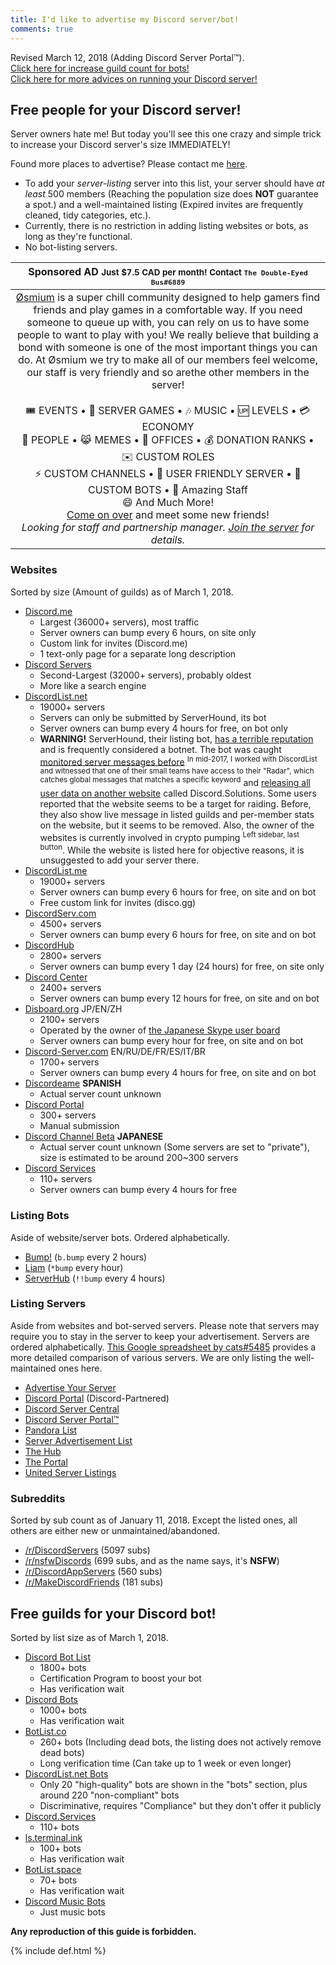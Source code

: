 ```yaml
---
title: I'd like to advertise my Discord server/bot!
comments: true
---
```


<meta name="og:title" content="I'd like to advertise my Discord server/bot!">
<meta name="og:description" content="Need people for your Discord server? Need guilds for your Discord bots? This guide introduces various ways to achieve your goal!">

Revised March 12, 2018 (Adding Discord Server Portal™).<br />[Click here for increase guild count for bots!](#free-guilds-for-your-discord-bot)<br />[Click here for more advices on running your Discord server!](./discord-server-guide)
## Free people for your Discord server!

Server owners hate me! But today you'll see this one crazy and simple trick to increase your Discord server's size IMMEDIATELY!

Found more places to advertise? Please contact me [here](https://discord.gg/013MqTM1p1qm52VcZ).

* To add your *server-listing* server into this list, your server should have *at least* 500 members (Reaching the population size does **NOT** guarantee a spot.) and a well-maintained listing (Expired invites are frequently cleaned, tidy categories, etc.).
* Currently, there is no restriction in adding listing websites or bots, as long as they're functional.
* No bot-listing servers.

| Sponsored AD <small>Just $7.5 CAD per month! Contact <code>The Double-Eyed Bus#6889</code></small> |
| :------: |
| <!-- <b>PREMIUM AD SPACE with 150 views per day!</b><br />Just $7.5 CAD per month!<br />Pay <a href="./donate">here</a> (And <a href="http://discord.gg/013MqTM1p1qm52VcZ">contact me</a>) --><a href="https://discord.gg/A4Wshdh">Øsmium</a> is a super chill community designed to help gamers find friends and play games in a comfortable way. If you need someone to queue up with, you can rely on us to have some people to want to play with you! We really believe that building a bond with someone is one of the most important things you can do. At Øsmium we try to make all of our members feel welcome, our staff is very friendly and so arethe other members in the server!<br /><br />🎟 EVENTS • 🎳 SERVER GAMES • 🎶 MUSIC • 🆙 LEVELS • 💳 ECONOMY<br />👥 PEOPLE • 😹 MEMES • 💼 OFFICES • 💰 DONATION RANKS • ✉️ CUSTOM ROLES<br />⚡️ CUSTOM CHANNELS • 🎱 USER FRIENDLY SERVER • 🎉 CUSTOM BOTS • 💼 Amazing Staff<br />😄 And Much More!<br /><a href="https://discord.gg/A4Wshdh">Come on over</a> and meet some new friends!<br /><i>Looking for staff and partnership manager. <a href="https://discord.gg/A4Wshdh">Join the server</a> for details.</i> |
  
### Websites
Sorted by size (Amount of guilds) as of March 1, 2018.

* [Discord.me](http://discord.me)
  * Largest (36000+ servers), most traffic
  * Server owners can bump every 6 hours, on site only
  * Custom link for invites (Discord.me)
  * 1 text-only page for a separate long description
* [Discord Servers](http://discservs.co)
  * Second-Largest (32000+ servers), probably oldest
  * More like a search engine
* [DiscordList.net](http://discordlist.net)
  * 19000+ servers
  * Servers can only be submitted by ServerHound, its bot 
  * Server owners can bump every 4 hours for free, on bot only
  * **WARNING!** ServerHound, their listing bot, [has a terrible reputation](https://www.reddit.com/search?q=serverhound) and is frequently considered a botnet. The bot was caught [monitored server messages before](https://www.reddit.com/r/discordapp/comments/5sz8qo/does_serverhound_secretly_log_your_servers_chat/) <sup>In mid-2017, I worked with DiscordList and witnessed that one of their small teams have access to their "Radar", which catches global messages that matches a specific keyword</sup> and [releasing all user data on another website](https://www.reddit.com/r/discordapp/comments/79e79e/serverhound_website_taken_down/) called Discord.Solutions. Some users reported that the website seems to be a target for raiding. Before, they also show live message in listed guilds and per-member stats on the website, but it seems to be removed. Also, the owner of the websites is currently involved in crypto pumping <sup>Left sidebar, last button</sup>. While the website is listed here for objective reasons, it is unsuggested to add your server there.
* [DiscordList.me](http://discordlist.me)
  * 19000+ servers
  * Server owners can bump every 6 hours for free, on site and on bot
  * Free custom link for invites (disco.gg)
* [DiscordServ.com](http://discordserv.com)
  * 4500+ servers
  * Server owners can bump every 6 hours for free, on site and on bot
* [DiscordHub](https://discordhub.com/servers/list)
  * 2800+ servers
  * Server owners can bump every 1 day (24 hours) for free, on site only
* [Discord Center](https://discord.center/?a=cod4xXUltltp)
  * 2400+ servers
  * Server owners can bump every 12 hours for free, on site and on bot
* [Disboard.org](http://disboard.org) JP/EN/ZH
  * 2100+ servers
  * Operated by the owner of [the Japanese Skype user board](http://skypech.com)
  * Server owners can bump every hour for free, on site and on bot
* [Discord-Server.com](http://discord-server.com) EN/RU/DE/FR/ES/IT/BR
  * 1700+ servers
  * Server owners can bump every 4 hours for free, on site and on bot
* [Discordeame](http://discordea.net) **SPANISH**
  * Actual server count unknown
* [Discord Portal](http://www.discordportal.com/)
  * 300+ servers
  * Manual submission
* [Discord Channel Beta](http://discha.net/server) **JAPANESE**
  * Actual server count unknown (Some servers are set to "private"), size is estimated to be around 200~300 servers
* [Discord Services](http://discord.services)
  * 110+ servers
  * Server owners can bump every 4 hours for free

### Listing Bots
Aside of website/server bots. Ordered alphabetically.

* [Bump!](https://discordapp.com/oauth2/authorize?client_id=354107917508673547&scope=bot&permissions=1341643969) (`b.bump` every 2 hours)
* [Liam](https://liam.advertise.racing/) (`*bump` every hour)
* [ServerHub](https://discordapp.com/oauth2/authorize?client_id=277420177283481601&scope=bot&permissions=351297) (`!!bump` every 4 hours)

### Listing Servers
Aside from websites and bot-served servers. Please note that servers may require you to stay in the server to keep your advertisement. Servers are ordered alphabetically. [This Google spreadsheet by cats#5485](https://docs.google.com/spreadsheets/d/1Ia8VYVrnggQR1Kvb982DzbjZMXjqqrtETPVE9ri7Jag/edit#gid=0) provides a more detailed comparison of various servers. We are only listing the well-maintained ones here.

* [Advertise Your Server](https://discord.gg/RrjdrGQ)
* [Discord Portal](https://discord.gg/KmZETQW) (Discord-Partnered)
* [Discord Server Central](http://discord.gg/PrzjCjG)
* [Discord Server Portal™](https://discord.gg/DbZd8pg)
* [Pandora List](https://discord.gg/mU9ezQ2)
* [Server Advertisement List](http://discord.gg/Gb9gjd3)
* [The Hub](https://discord.gg/dGUC3F6)
* [The Portal](https://discord.gg/6HtGJ98)
* [United Server Listings](https://discord.gg/HbATpW2)

### Subreddits
Sorted by sub count as of January 11, 2018. Except the listed ones, all others are either new or unmaintained/abandoned.

* [/r/DiscordServers](https://www.reddit.com/r/discordservers/) (5097 subs)
* [/r/nsfwDiscords](https://www.reddit.com/r/nsfwDiscords/) (699 subs, and as the name says, it's **NSFW**)
* [/r/DiscordAppServers](https://www.reddit.com/r/DiscordAppServers/) (560 subs)
* [/r/MakeDiscordFriends](https://www.reddit.com/r/MakeDiscordFriends/) (181 subs)

## Free guilds for your Discord bot!
Sorted by list size as of March 1, 2018.

* [Discord Bot List](https://discordbots.org)
  * 1800+ bots
  * Certification Program to boost your bot
  * Has verification wait
* [Discord Bots](https://bots.discord.pw)
  * 1000+ bots
  * Has verification wait
* [BotList.co](https://botlist.co/bots/filter?category=&platform=15&order=date)
  * 260+ bots (Including dead bots, the listing does not actively remove dead bots)
  * Long verification time (Can take up to 1 week or even longer)
* [DiscordList.net Bots](https://bots.discordlist.net)
  * Only 20 "high-quality" bots are shown in the "bots" section, plus around 220 "non-compliant" bots
  * Discriminative, requires "Compliance" but they don't offer it publicly
* [Discord.Services](http://discord.services/bots/)
  * 110+ bots
* [ls.terminal.ink](https://ls.terminal.ink)
  * 100+ bots
  * Has verification wait
* [BotList.space](https://botlist.space)
  * 70+ bots
  * Has verification wait
* [Discord Music Bots](https://www.discordmusicbots.com/?ref=austinhuang.me)
  * Just music bots

**Any reproduction of this guide is forbidden.**

{% include def.html %}

